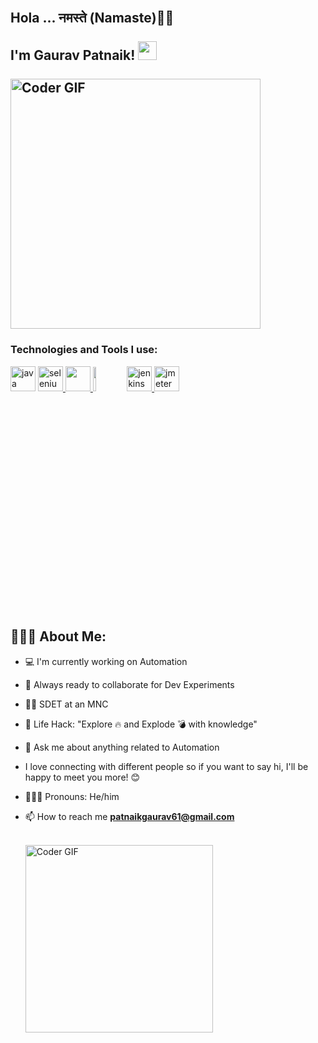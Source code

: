 <h2 align="left">
 <abc>
  <br>Hola ... नमस्ते (Namaste)🙏🏻  <br>
  <br>I'm Gaurav Patnaik! <img src="https://user-images.githubusercontent.com/42378118/110234147-e3259600-7f4e-11eb-95be-0c4047144dea.gif" width="30"><br>
  <br>
    <img src="https://media3.giphy.com/media/v1.Y2lkPTc5MGI3NjExbWUxbGhteXMyYWdyMHI0ejVya3M4NjVxdm92ZDhmb25iMXFqajhiMyZlcD12MV9pbnRlcm5hbF9naWZfYnlfaWQmY3Q9Zw/1GEATImIxEXVR79Dhk/giphy.gif" alt="Coder GIF" width="400">
 </abc>
</h2> 
<p>

### Technologies and Tools I use:
<a href="https://www.java.com" target="_blank"> <img src="https://www.vectorlogo.zone/logos/java/java-ar21.svg" alt="java" width="40" height="40"/></a>
<a href="https://www.selenium.dev" target="_blank"> <img src="https://raw.githubusercontent.com/detain/svg-logos/780f25886640cef088af994181646db2f6b1a3f8/svg/selenium-logo.svg" alt="selenium" width="40" height="40"/> </a> 
<a href="https://cucumber.io/docs/bdd/" target="_blank"> <img src="https://cucumber.io/img/logo.svg" width="40" height="40"/> </a> 
<code><img width="10%" src="https://www.vectorlogo.zone/logos/github/github-ar21.svg"></code>
<a href="https://www.jenkins.io" target="_blank"> <img src="https://www.vectorlogo.zone/logos/jenkins/jenkins-icon.svg" alt="jenkins" width="40" height="40"/> </a> 
<a href="https://jmeter.apache.org/" target="_blank"> <img src="https://jmeter.apache.org/images/logo.svg" alt="jmeter" width="40" height="40"/> </a> 

<h2 align="left">👨🏻‍💻 About Me:</h2>

- 💻 I'm currently working on Automation
- 🚀 Always ready to collaborate for Dev Experiments
- 👨‍💻 SDET at an MNC
- 🎯 Life Hack: "Explore 🔥 and Explode 💣 with knowledge"
- 💬 Ask me about anything related to Automation
- I love connecting with different people so if you want to say hi, I'll be happy to meet you more! 😊
- 👨🏽‍💻 Pronouns: He/him
- 📫 How to reach me **patnaikgaurav61@gmail.com**

   <br>
    <img src="https://media1.giphy.com/media/v1.Y2lkPTc5MGI3NjExemdpMHFyZThwbDAwOXV1em9nNWNoOGp2b2ZxemM4aGp0Z2MzaWt5ZiZlcD12MV9pbnRlcm5hbF9naWZfYnlfaWQmY3Q9Zw/vzO0Vc8b2VBLi/giphy.gif" alt="Coder GIF" width="300">
  
  
